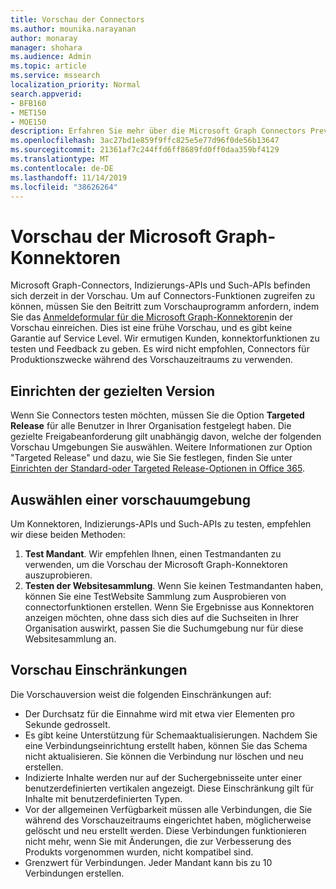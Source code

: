 ```yaml
---
title: Vorschau der Connectors
ms.author: mounika.narayanan
author: monaray
manager: shohara
ms.audience: Admin
ms.topic: article
ms.service: mssearch
localization_priority: Normal
search.appverid:
- BFB160
- MET150
- MOE150
description: Erfahren Sie mehr über die Microsoft Graph Connectors Preview für Microsoft Search.
ms.openlocfilehash: 3ac27bd1e859f9ffc825e5e77d96f0de56b13647
ms.sourcegitcommit: 21361af7c244ffd6ff8689fd0ff0daa359bf4129
ms.translationtype: MT
ms.contentlocale: de-DE
ms.lasthandoff: 11/14/2019
ms.locfileid: "38626264"
---
```

# <a name="microsoft-graph-connectors-preview"></a>Vorschau der Microsoft Graph-Konnektoren

Microsoft Graph-Connectors, Indizierungs-APIs und Such-APIs befinden sich derzeit in der Vorschau. Um auf Connectors-Funktionen zugreifen zu können, müssen Sie den Beitritt zum Vorschauprogramm anfordern, indem Sie das <a href="https://forms.office.com/Pages/ResponsePage.aspx?id=v4j5cvGGr0GRqy180BHbRxWYgu82J_RFnMMATAS6_chUNVYwNU1CMDNZUDBSSDZKWVo2RDJDRjRLQi4u" target="_blank">Anmeldeformular für die Microsoft Graph-Konnektoren</a>in der Vorschau einreichen. Dies ist eine frühe Vorschau, und es gibt keine Garantie auf Service Level. Wir ermutigen Kunden, konnektorfunktionen zu testen und Feedback zu geben. Es wird nicht empfohlen, Connectors für Produktionszwecke während des Vorschauzeitraums zu verwenden.

## <a name="set-up-targeted-release"></a>Einrichten der gezielten Version
Wenn Sie Connectors testen möchten, müssen Sie die Option **Targeted Release** für alle Benutzer in Ihrer Organisation festgelegt haben. Die gezielte Freigabeanforderung gilt unabhängig davon, welche der folgenden Vorschau Umgebungen Sie auswählen.
Weitere Informationen zur Option "Targeted Release" und dazu, wie Sie Sie festlegen, finden Sie unter <a href="https://docs.microsoft.com/office365/admin/manage/release-options-in-office-365?view=o365-worldwide" target="_blank">Einrichten der Standard-oder Targeted Release-Optionen in Office 365</a>.

## <a name="choose-a-preview-environment"></a>Auswählen einer vorschauumgebung 
Um Konnektoren, Indizierungs-APIs und Such-APIs zu testen, empfehlen wir diese beiden Methoden:
1. **Test Mandant**.  Wir empfehlen Ihnen, einen Testmandanten zu verwenden, um die Vorschau der Microsoft Graph-Konnektoren auszuprobieren.
2. **Testen der Websitesammlung**. Wenn Sie keinen Testmandanten haben, können Sie eine TestWebsite Sammlung zum Ausprobieren von connectorfunktionen erstellen. Wenn Sie Ergebnisse aus Konnektoren anzeigen möchten, ohne dass sich dies auf die Suchseiten in Ihrer Organisation auswirkt, passen Sie die Suchumgebung nur für diese Websitesammlung an.

## <a name="preview-limitations"></a>Vorschau Einschränkungen
Die Vorschauversion weist die folgenden Einschränkungen auf:
* Der Durchsatz für die Einnahme wird mit etwa vier Elementen pro Sekunde gedrosselt.
* Es gibt keine Unterstützung für Schemaaktualisierungen. Nachdem Sie eine Verbindungseinrichtung erstellt haben, können Sie das Schema nicht aktualisieren. Sie können die Verbindung nur löschen und neu erstellen.
* Indizierte Inhalte werden nur auf der Suchergebnisseite unter einer benutzerdefinierten vertikalen angezeigt. Diese Einschränkung gilt für Inhalte mit benutzerdefinierten Typen.
* Vor der allgemeinen Verfügbarkeit müssen alle Verbindungen, die Sie während des Vorschauzeitraums eingerichtet haben, möglicherweise gelöscht und neu erstellt werden. Diese Verbindungen funktionieren nicht mehr, wenn Sie mit Änderungen, die zur Verbesserung des Produkts vorgenommen wurden, nicht kompatibel sind.
* Grenzwert für Verbindungen. Jeder Mandant kann bis zu 10 Verbindungen erstellen.
